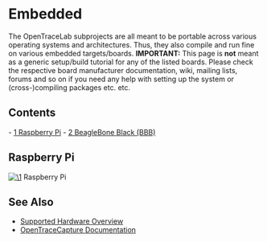 # Embedded

The OpenTraceLab subprojects are all meant to be portable across various operating systems and architectures. Thus, they also compile and run fine on various embedded targets/boards. 
**IMPORTANT:** This page is **not** meant as a generic setup/build tutorial for any of the listed boards. Please check the respective board manufacturer documentation, wiki, mailing lists, forums and so on if you need any help with setting up the system or (cross-)compiling packages etc. etc. 
## Contents 
\- [1 Raspberry Pi](Embedded.html#Raspberry_Pi) \- [2 BeagleBone Black (BBB)](Embedded.html#BeagleBone_Black_(BBB)) 
## Raspberry Pi
[![\1](../../assets/hardware/general/\2)](./File:Raspberry_pi.png.html)
[](./File:Raspberry_pi.png.html "Enlarge")
Raspberry Pi

## See Also
- [Supported Hardware Overview](../supported-hardware.md)
- [OpenTraceCapture Documentation](../../opentracecapture/overview.md)
